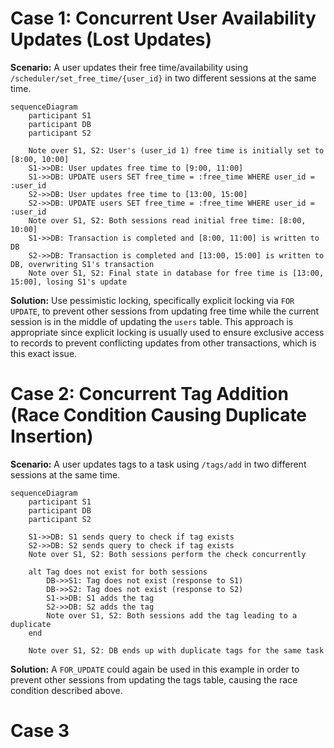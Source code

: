 # Case 1: Concurrent User Availability Updates (Lost Updates)
**Scenario:** A user updates their free time/availability using `/scheduler/set_free_time/{user_id}` in two different sessions at the same time.
```mermaid
sequenceDiagram
    participant S1
    participant DB
    participant S2

    Note over S1, S2: User's (user_id 1) free time is initially set to [8:00, 10:00]
    S1->>DB: User updates free time to [9:00, 11:00]
    S1->>DB: UPDATE users SET free_time = :free_time WHERE user_id = :user_id
    S2->>DB: User updates free time to [13:00, 15:00]
    S2->>DB: UPDATE users SET free_time = :free_time WHERE user_id = :user_id
    Note over S1, S2: Both sessions read initial free time: [8:00, 10:00]
    S1->>DB: Transaction is completed and [8:00, 11:00] is written to DB
    S2->>DB: Transaction is completed and [13:00, 15:00] is written to DB, overwriting S1's transaction
    Note over S1, S2: Final state in database for free time is [13:00, 15:00], losing S1's update    
```
**Solution:** Use pessimistic locking, specifically explicit locking via `FOR UPDATE`, to prevent other sessions from updating free time while the current session is in the middle of updating the `users` table. This approach is appropriate since explicit locking is usually used to ensure exclusive access to records to prevent conflicting updates from other transactions, which is this exact issue.
# Case 2: Concurrent Tag Addition (Race Condition Causing Duplicate Insertion)
**Scenario:** A user updates tags to a task using `/tags/add` in two different sessions at the same time.
```mermaid
sequenceDiagram
    participant S1
    participant DB
    participant S2

    S1->>DB: S1 sends query to check if tag exists
    S2->>DB: S2 sends query to check if tag exists
    Note over S1, S2: Both sessions perform the check concurrently

    alt Tag does not exist for both sessions
        DB->>S1: Tag does not exist (response to S1)
        DB->>S2: Tag does not exist (response to S2)
        S1->>DB: S1 adds the tag
        S2->>DB: S2 adds the tag
        Note over S1, S2: Both sessions add the tag leading to a duplicate
    end

    Note over S1, S2: DB ends up with duplicate tags for the same task    
```
**Solution:** A `FOR_UPDATE` could again be used in this example in order to prevent other sessions from updating the tags table, causing the race condition described above.



# Case 3

